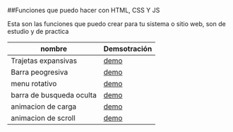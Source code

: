 ##Funciones que puedo hacer con HTML, CSS Y JS

Esta son las funciones que puedo crear para tu sistema o sitio web, son de estudio y de practica

| nombre | Demsotración |
| ------ | ------------ |
| Trajetas expansivas | [demo](https://codepen.io/developerestefani/full/LYaPgBY) |
|Barra peogresiva| [demo](https://codepen.io/developerestefani/full/mdQezML)|
|menu rotativo| [demo](https://codepen.io/developerestefani/full/LYaPgBY)|
|barra de busqueda oculta| [demo](https://codepen.io/developerestefani/full/WNmNbjN)|
|animacion de carga| [demo](https://codepen.io/developerestefani/full/ZEPbYOZ)|
|animacion de scroll| [demo](https://codepen.io/developerestefani/full/YzgygNb)|
